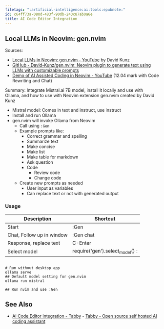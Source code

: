 ```yaml
---
filetags: ":artificial-intelligence:ai:tools:epubnote:"
id: c64ff73a-080d-483f-90db-243c87ab0a6e
title: AI Code Editor Integration
---
```


## Local LLMs in Neovim: gen.nvim

Sources:

- [Local LLMs in Neovim: gen.nvim -
  YouTube](https://www.youtube.com/watch?v=FIZt7MinpMY) by David Kunz
- [GitHub - David-Kunz/gen.nvim: Neovim plugin to generate text using
  LLMs with customizable
  prompts](https://github.com/David-Kunz/gen.nvim?tab=readme-ov-file)
- [Demo of AI Assisted Coding in Neovim -
  YouTube](https://youtu.be/6MPhlqYIpJ4?list=PLfDYHelvG44BNGMqjVizsKFpJRsrmqfsJ&t=724)
  (12.04 mark with Code Rewriting and Chat)

Summary: Integrate Mistral.ai 7B model, install it locally and use with
Ollama, and how to use with Neovim extension gen.nvim created by David
Kunz

- Mistral model: Comes in text and instruct, use instruct
- Install and run Ollama
- gen.nvim will invoke Ollama from Neovim
  - Call using `:Gen`
  - Example prompts like:
    - Correct grammar and spelling
    - Summarize text
    - Make concise
    - Make list
    - Make table for markdown
    - Ask question
    - Code
      - Review code
      - Change code
  - Create new prompts as needed
    - User input as variables
    - Can replace text or not with generated output

### Usage

| Description               | Shortcut                                  |
|---------------------------|-------------------------------------------|
| Start                     | :Gen                                      |
| Chat, Follow up in window | :Gen chat                                 |
| Response, replace text    | C-Enter                                   |
| Select model              | require('gen').select<sub>model</sub>() : |

``` shell

# Run without desktop app
ollama serve
## Default model setting for gen.nvim
ollama run mistral

## Run nvim and use :Gen

```

## See Also

- [AI Code Editor Integration -
  Tabby](../006-3-tech-ai-code-productivity-tools-editor-integration-tabby) -
  [Tabby - Open source self hosted AI coding
  assistant](id:153091da-b5b7-4a32-bd62-c928923b2fcf)
